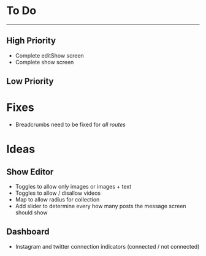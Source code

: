 # To Do
--------------------------------------------------------------------------------

## High Priority
- Complete editShow screen
- Complete show screen


## Low Priority


# Fixes
- Breadcrumbs need to be fixed for *all routes*


# Ideas

## Show Editor
  - Toggles to allow only images or images + text
  - Toggles to allow / disallow videos
  - Map to allow radius for collection
  - Add slider to determine every how many posts the message screen should show

## Dashboard
  - Instagram and twitter connection indicators (connected / not connected)

